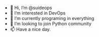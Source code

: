 - 👋 Hi, I’m @suideops
- 👀 I’m interested in DevOps
- 🌱 I’m currently programing in everything
- 💞️ I’m looking to join Python community
- 📫 Have a nice day.

<!---
suideops/suideops is a ✨ special ✨ repository because its `README.md` (this file) appears on your GitHub profile.
You can click the Preview link to take a look at your changes.
--->
